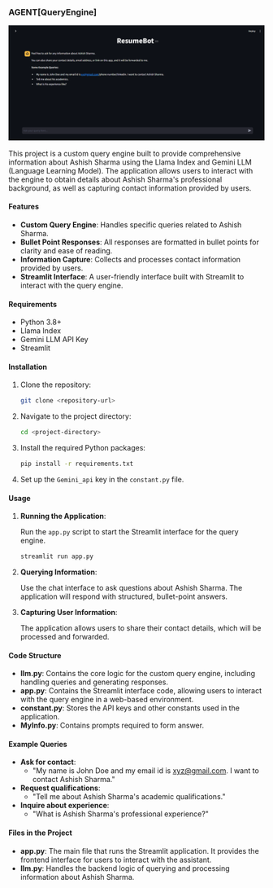 ### AGENT[QueryEngine]

![App Preview](dashboard.png)

This project is a custom query engine built to provide comprehensive information about Ashish Sharma using the Llama Index and Gemini LLM (Language Learning Model). The application allows users to interact with the engine to obtain details about Ashish Sharma's professional background, as well as capturing contact information provided by users.

#### Features
- **Custom Query Engine**: Handles specific queries related to Ashish Sharma.
- **Bullet Point Responses**: All responses are formatted in bullet points for clarity and ease of reading.
- **Information Capture**: Collects and processes contact information provided by users.
- **Streamlit Interface**: A user-friendly interface built with Streamlit to interact with the query engine.

#### Requirements
- Python 3.8+
- Llama Index
- Gemini LLM API Key
- Streamlit

#### Installation
1. Clone the repository:
   ```bash
   git clone <repository-url>
   ```
2. Navigate to the project directory:
   ```bash
   cd <project-directory>
   ```
3. Install the required Python packages:
   ```bash
   pip install -r requirements.txt
   ```
4. Set up the `Gemini_api` key in the `constant.py` file.

#### Usage
1. **Running the Application**: 

   Run the `app.py` script to start the Streamlit interface for the query engine.
   ```bash
   streamlit run app.py
   ```

2. **Querying Information**:

   Use the chat interface to ask questions about Ashish Sharma. The application will respond with structured, bullet-point answers.

3. **Capturing User Information**:

   The application allows users to share their contact details, which will be processed and forwarded.

#### Code Structure
- **llm.py**: Contains the core logic for the custom query engine, including handling queries and generating responses.
- **app.py**: Contains the Streamlit interface code, allowing users to interact with the query engine in a web-based environment.
- **constant.py**: Stores the API keys and other constants used in the application.
- **MyInfo.py**: Contains prompts required to form answer.

#### Example Queries
- **Ask for contact**: 
  - "My name is John Doe and my email id is xyz@gmail.com. I want to contact Ashish Sharma."
- **Request qualifications**: 
  - "Tell me about Ashish Sharma's academic qualifications."
- **Inquire about experience**: 
  - "What is Ashish Sharma's professional experience?"

#### Files in the Project
- **app.py**: The main file that runs the Streamlit application. It provides the frontend interface for users to interact with the assistant.
- **llm.py**: Handles the backend logic of querying and processing information about Ashish Sharma.
